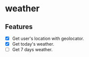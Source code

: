 # weather
## Features
- [x] Get user's location with geolocator.
- [x] Get today's weather.
- [ ] Get 7 days weather.
